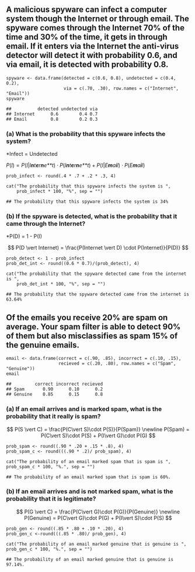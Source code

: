 ## A malicious spyware can infect a computer system though the Internet or through email. The spyware comes through the Internet 70% of the time and 30% of the time, it gets in through email. If it enters via the Internet the anti-virus detector will detect it with probability 0.6, and via email, it is detected with probability 0.8.

    spyware <- data.frame(detected = c(0.6, 0.8), undetected = c(0.4, 0.2),
                          via = c(.70, .30), row.names = c("Internet", "Email"))
    spyware

    ##          detected undetected via
    ## Internet      0.6        0.4 0.7
    ## Email         0.8        0.2 0.3

### (a) What is the probability that this spyware infects the system?

\*Infect = Undetected

*P*(*I*) = *P*(*I*|*I**n**t**e**r**n**e**t*) ⋅ *P*(*I**n**t**e**r**n**e**t*) + *P*(*I*|*E**m**a**i**l*) ⋅ *P*(*E**m**a**i**l*)

    prob_infect <- round(.4 * .7 + .2 * .3, 4)

    cat("The probability that this spyware infects the system is ", 
        prob_infect * 100, "%", sep = "")

    ## The probability that this spyware infects the system is 34%

### (b) If the spyware is detected, what is the probability that it came through the Internet?

\*P(D) = 1 - P(I)

$$
P(D \vert Internet) = \frac{P(Internet \vert D) \cdot P(Internet)}{P(D)}
$$

    prob_detect <- 1 - prob_infect
    prob_det_int <- round((0.6 * 0.7)/(prob_detect), 4)

    cat("The probability that the spyware detected came from the internet is ", 
        prob_det_int * 100, "%", sep = "")

    ## The probability that the spyware detected came from the internet is 63.64%

## Of the emails you receive 20% are spam on average. Your spam filter is able to detect 90% of them but also misclassifies as spam 15% of the genuine emails.

    email <- data.frame(correct = c(.90, .85), incorrect = c(.10, .15),
                        recieved = c(.20, .80), row.names = c("Spam", "Genuine"))
    email

    ##         correct incorrect recieved
    ## Spam       0.90      0.10      0.2
    ## Genuine    0.85      0.15      0.8

### (a) If an email arrives and is marked spam, what is the probability that it really is spam?

$$
P(S \vert C) = \frac{P(C\vert S)\cdot P(S)}{P(Spam)} \newline
P(Spam) = P(C\vert S)\cdot P(S) + P(I\vert G)\cdot P(G)
$$

    prob_spam <- round((.90 * .20 + .15 * .8), 4)
    prob_spam_c <- round(((.90 * .2)/ prob_spam), 4)

    cat("The probability of an email marked spam that is spam is ", prob_spam_c * 100, "%.", sep = "")

    ## The probability of an email marked spam that is spam is 60%.

### (b) If an email arrives and is not marked spam, what is the probability that it is legitimate?

$$
P(G \vert C) = \frac{P(C\vert G)\cdot P(G)}{P(Genuine)} \newline
P(Genuine) = P(C\vert G)\cdot P(G) + P(I\vert S)\cdot P(S)
$$

    prob_gen <- round((.85 * .80 + .10 * .20), 4)
    prob_gen_c <-round(((.85 * .80)/ prob_gen), 4)

    cat("The probability of an email marked genuine that is genuine is ", prob_gen_c * 100, "%.", sep = "")

    ## The probability of an email marked genuine that is genuine is 97.14%.
